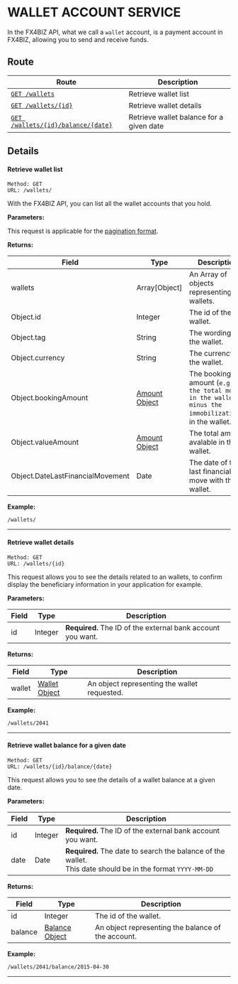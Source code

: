 # WALLET ACCOUNT SERVICE #

In the FX4BIZ API, what we call a `wallet` account, is a payment account in FX4BIZ, allowing you to send and receive funds.

## Route ##

| Route | Description |
|-------|-------------|
| [`GET /wallets`](#cget_wallets) | Retrieve wallet list |
| [`GET /wallets/{id}`](#get_wallets) | Retrieve wallet details |
| [`GET /wallets/{id}/balance/{date}`](#get_wallets_balance) | Retrieve wallet balance for a given date |

## Details ##

#### <a id="cget_wallets"></a> Retrieve wallet list ####

```
Method: GET 
URL: /wallets/
```
With the FX4BIZ API, you can list all the wallet accounts that you hold. 

**Parameters:**

This request is applicable for the [pagination format](../conventions/formatingConventions.md#pagination).

**Returns:**

| Field | Type | Description |
|-------|------|-------------|
| wallets | Array[Object] | An Array of objects representing wallets. |
| Object.id | Integer | The id of the wallet. |
| Object.tag | String | The wording of the wallet. |
| Object.currency | String | The currency of the wallet. |
| Object.bookingAmount | [Amount Object](../objects/objects.md#amount_object) | The booking amount (`e.g. the total money in the wallet, minus the immobilizations`) in the wallet. |
| Object.valueAmount | [Amount Object](../objects/objects.md#amount_object) | The total amount avalable in the wallet. |
| Object.DateLastFinancialMovement | Date | The date of the last financial move with this wallet. |

**Example:**
```
/wallets/
```

<hr />

#### <a id="get_wallets"></a> Retrieve wallet details ####

```
Method: GET 
URL: /wallets/{id}
```
This request allows you to see the details related to an wallets, to confirm display the beneficiary information in your application for example.  

**Parameters:**

| Field | Type | Description |
|-------|------|-------------|
| id | Integer | **Required.** The ID of the external bank account you want. |

**Returns:**

| Field | Type | Description |
|-------|------|-------------|
| wallet | [Wallet Object](../objects/objects.md#wallet_object) | An object representing the wallet requested. |

**Example:**
```
/wallets/2041
```

<hr />

#### <a id="get_wallets_balance"></a> Retrieve wallet balance for a given date ####

```
Method: GET 
URL: /wallets/{id}/balance/{date}
```
This request allows you to see the details of a wallet balance at a given date. 

**Parameters:**  

| Field | Type | Description |
|-------|------|-------------|
| id | Integer | **Required.** The ID of the external bank account you want. |
| date | Date | **Required.** The date to search the balance of the wallet. <br />This date should be in the format `YYYY-MM-DD` |

**Returns:**

| Field | Type | Description |
|-------|------|-------------|
| id | Integer | The id of the wallet. |
| balance | [Balance Object](../objects/objects.md#balance_object) | An object representing the balance of the account. |

**Example:**
```
/wallets/2041/balance/2015-04-30
```

<hr />
